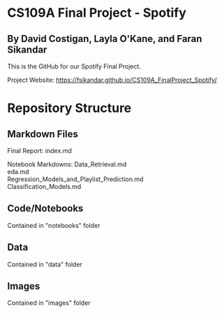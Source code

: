 # CS109A Final Project - Spotify

## By David Costigan, Layla O'Kane, and Faran Sikandar

This is the GitHub for our Spotify Final Project.

Project Website: https://fsikandar.github.io/CS109A_FinalProject_Spotify/

# Repository Structure

## Markdown Files

Final Report: 
index.md

Notebook Markdowns:
Data_Retrieval.md  
eda.md  
Regression_Models_and_Playlist_Prediction.md  
Classification_Models.md  

## Code/Notebooks
Contained in "notebooks" folder

## Data
Contained in "data" folder

## Images
Contained in "images" folder
